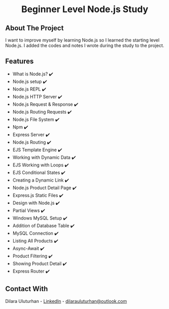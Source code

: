 <div align="center">
  <h1 align="center">Beginner Level Node.js Study</h1>
</div>

## About The Project
I want to improve myself by learning Node.js so I learned the starting level Node.js. I added the codes and notes I wrote during the study to the project.

## Features
- What is Node.js? :heavy_check_mark:
- Node.js setup :heavy_check_mark:
- Node.js REPL :heavy_check_mark:
- Node.js HTTP Server :heavy_check_mark:
- Node.js Request & Response :heavy_check_mark:
- Node.js Routing Requests :heavy_check_mark:
- Node.js File System :heavy_check_mark:
- Npm :heavy_check_mark:
- Express Server :heavy_check_mark:
- Node.js Routing :heavy_check_mark:
- EJS Template Engine :heavy_check_mark: 
- Working with Dynamic Data :heavy_check_mark:
- EJS Working with Loops :heavy_check_mark:
- EJS Conditional States :heavy_check_mark:
- Creating a Dynamic Link :heavy_check_mark:
- Node.js Product Detail Page :heavy_check_mark:
- Express.js Static Files :heavy_check_mark:
- Design with Node.js :heavy_check_mark:
- Partial Views :heavy_check_mark:
- Windows MySQL Setup :heavy_check_mark:
- Addition of Database Table :heavy_check_mark:
- MySQL Connection :heavy_check_mark:
- Listing All Products :heavy_check_mark:
- Async-Await :heavy_check_mark:
- Product Filtering :heavy_check_mark:
- Showing Product Detail :heavy_check_mark:
- Express Router :heavy_check_mark:

## Contact With
Dilara Uluturhan - [LinkedIn](https://www.linkedin.com/in/dilarauluturhan/) - dilarauluturhan@outlook.com
